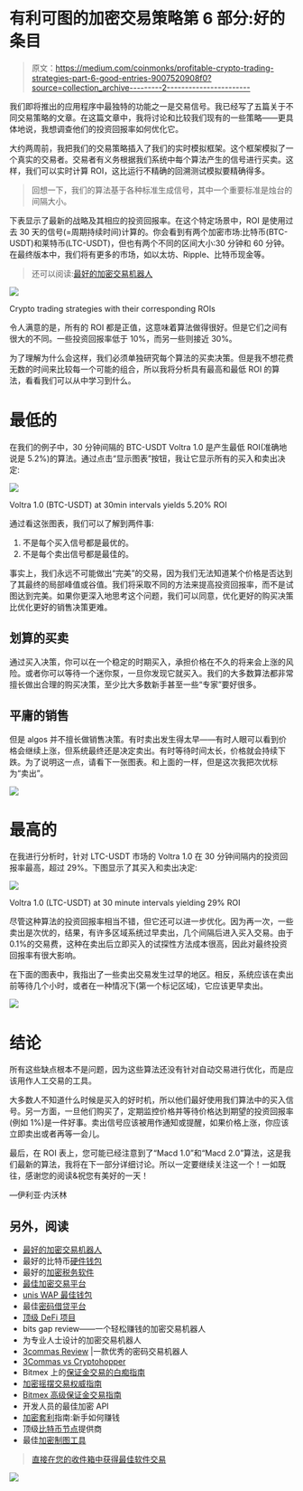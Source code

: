 # 有利可图的加密交易策略第 6 部分:好的条目

> 原文：<https://medium.com/coinmonks/profitable-crypto-trading-strategies-part-6-good-entries-9007520908f0?source=collection_archive---------2----------------------->

我们即将推出的应用程序中最独特的功能之一是交易信号。我已经写了五篇关于不同交易策略的文章。在这篇文章中，我将讨论和比较我们现有的一些策略——更具体地说，我想调查他们的投资回报率如何优化它。

大约两周前，我把我们的交易策略插入了我们的实时模拟框架。这个框架模拟了一个真实的交易者。交易者有义务根据我们系统中每个算法产生的信号进行买卖。这样，我们可以实时计算 ROI，这比运行不精确的回溯测试模拟要精确得多。

> 回想一下，我们的算法基于各种标准生成信号，其中一个重要标准是烛台的间隔大小。

下表显示了最新的战略及其相应的投资回报率。在这个特定场景中，ROI 是使用过去 30 天的信号(=周期持续时间)计算的。你会看到有两个加密市场:比特币(BTC-USDT)和莱特币(LTC-USDT)，但也有两个不同的区间大小:30 分钟和 60 分钟。在最终版本中，我们将有更多的市场，如以太坊、Ripple、比特币现金等。

> 还可以阅读:[最好的加密交易机器人](/coinmonks/crypto-trading-bot-c2ffce8acb2a)

![](img/e2c7de9fd96351642ca33b5df52b3f9c.png)

Crypto trading strategies with their corresponding ROIs

令人满意的是，所有的 ROI 都是正值，这意味着算法做得很好。但是它们之间有很大的不同。一些投资回报率低于 10%，而另一些则接近 30%。

为了理解为什么会这样，我们必须单独研究每个算法的买卖决策。但是我不想花费无数的时间来比较每一个可能的组合，所以我将分析具有最高和最低 ROI 的算法，看看我们可以从中学习到什么。

# 最低的

在我们的例子中，30 分钟间隔的 BTC-USDT Voltra 1.0 是产生最低 ROI(准确地说是 5.2%)的算法。通过点击“显示图表”按钮，我让它显示所有的买入和卖出决定:

![](img/b697dc69a4f3480b59ea40a9a8345c35.png)

Voltra 1.0 (BTC-USDT) at 30min intervals yields 5.20% ROI

通过看这张图表，我们可以了解到两件事:

1.  不是每个买入信号都是最优的。
2.  不是每个卖出信号都是最佳的。

事实上，我们永远不可能做出“完美”的交易，因为我们无法知道某个价格是否达到了其最终的局部峰值或谷值。我们将采取不同的方法来提高投资回报率，而不是试图达到完美。如果你更深入地思考这个问题，我们可以同意，优化更好的购买决策比优化更好的销售决策更难。

## 划算的买卖

通过买入决策，你可以在一个稳定的时期买入，承担价格在不久的将来会上涨的风险。或者你可以等待一个迷你泵，一旦你发现它就买入。我们的大多数算法都非常擅长做出合理的购买决策，至少比大多数新手甚至一些“专家”要好很多。

## 平庸的销售

但是 algos 并不擅长做销售决策。有时卖出发生得太早——有时人眼可以看到价格会继续上涨，但系统最终还是决定卖出。有时等待时间太长，价格就会持续下跌。为了说明这一点，请看下一张图表。和上面的一样，但是这次我把次优标为“卖出”。

![](img/a61eb242e14e0ceaa358b97300330dfe.png)

# 最高的

在我进行分析时，针对 LTC-USDT 市场的 Voltra 1.0 在 30 分钟间隔内的投资回报率最高，超过 29%。下图显示了其买入和卖出决定:

![](img/0d3d3ba63fb071e9945218cd827afa6f.png)

Voltra 1.0 (LTC-USDT) at 30 minute intervals yielding 29% ROI

尽管这种算法的投资回报率相当不错，但它还可以进一步优化。因为再一次，一些卖出是次优的，结果，有许多区域系统过早卖出，几个间隔后进入买入交易。由于 0.1%的交易费，这种在卖出后立即买入的试探性方法成本很高，因此对最终投资回报率有很大影响。

在下面的图表中，我指出了一些卖出交易发生过早的地区。相反，系统应该在卖出前等待几个小时，或者在一种情况下(第一个标记区域)，它应该更早卖出。

![](img/abda419ddd4e218e27d42e8afcc33ccd.png)

# 结论

所有这些缺点根本不是问题，因为这些算法还没有针对自动交易进行优化，而是应该用作人工交易的工具。

大多数人不知道什么时候是买入的好时机，所以他们最好使用我们算法中的买入信号。另一方面，一旦他们购买了，定期监控价格并等待价格达到期望的投资回报率(例如 1%)是一件好事。卖出信号应该被用作通知或提醒，如果价格上涨，你应该立即卖出或者再等一会儿。

最后，在 ROI 表上，您可能已经注意到了“Macd 1.0”和“Macd 2.0”算法，这是我们最新的算法，我将在下一部分详细讨论。所以一定要继续关注这一个！一如既往，感谢您的阅读&祝您有美好的一天！

—伊利亚·内沃林

## 另外，阅读

*   [最好的加密交易机器人](/coinmonks/crypto-trading-bot-c2ffce8acb2a)
*   最好的比特币[硬件钱包](/coinmonks/the-best-cryptocurrency-hardware-wallets-of-2020-e28b1c124069?source=friends_link&sk=324dd9ff8556ab578d71e7ad7658ad7c)
*   最好的[加密税务软件](/coinmonks/best-crypto-tax-tool-for-my-money-72d4b430816b)
*   [最佳加密交易平台](/coinmonks/the-best-crypto-trading-platforms-in-2020-the-definitive-guide-updated-c72f8b874555)
*   [unis WAP 最佳钱包](/coinmonks/best-wallets-to-use-uniswap-e91a6385d9e8)
*   最佳[密码借贷平台](/coinmonks/top-5-crypto-lending-platforms-in-2020-that-you-need-to-know-a1b675cec3fa)
*   [顶级 DeFi 项目](/coinmonks/defi-future-10-promising-projects-in-the-defi-world-ff2b697ab006)
*   bits gap review——一个轻松赚钱的加密交易机器人
*   为专业人士设计的加密交易机器人
*   [3commas Review](https://blog.coincodecap.com/3commas-review-an-excellent-crypto-trading-bot) |一款优秀的密码交易机器人
*   [3Commas vs Cryptohopper](/coinmonks/cryptohopper-vs-3commas-vs-shrimpy-a2c16095b8fe)
*   Bitmex 上的[保证金交易的白痴指南](/coinmonks/the-idiots-guide-to-margin-trading-on-bitmex-dbbd7742c6fc?source=friends_link&sk=7bfa99d2a181142510c8442c8ddb0786)
*   [加密摇摆交易权威指南](/coinmonks/the-definitive-guide-to-crypto-swing-trading-7e4af6496d4d?source=friends_link&sk=70448050bd9323b42f63bfc0bb1e60d1)
*   [Bitmex 高级保证金交易指南](/coinmonks/bitmex-advanced-margin-trading-guide-2270c195ce25?source=friends_link&sk=1d986cca731f5084b9a2db4a4bc4a7ad)
*   开发人员的最佳加密 API
*   [加密套利](/coinmonks/crypto-arbitrage-guide-how-to-make-money-as-a-beginner-62bfe5c868f6)指南:新手如何赚钱
*   顶级[比特币节点](https://blog.coincodecap.com/bitcoin-node-solutions)提供商
*   最佳[加密制图工具](/coinmonks/what-are-the-best-charting-platforms-for-cryptocurrency-trading-85aade584d80)

> [直接在您的收件箱中获得最佳软件交易](https://coincodecap.com?utm_source=coinmonks)

[![](img/160ce73bd06d46c2250251e7d5969f9d.png)](https://coincodecap.com?utm_source=coinmonks)